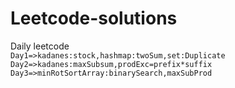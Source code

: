 # Leetcode-solutions
Daily leetcode
<br>
`Day1=>kadanes:stock,hashmap:twoSum,set:Duplicate`<br>
`Day2=>kadanes:maxSubsum,prodExc=prefix*suffix`<br>
`Day3=>minRotSortArray:binarySearch,maxSubProd`

